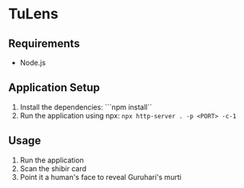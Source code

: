 # TuLens

## Requirements
- Node.js

## Application Setup
1. Install the dependencies: ```npm install``
2. Run the application using npx: ```npx http-server . -p <PORT> -c-1```

## Usage
1. Run the application
2. Scan the shibir card
3. Point it a human's face to reveal Guruhari's murti
